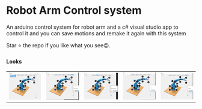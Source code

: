 # Robot Arm Control system 
An arduino control system for robot arm and a c# visual studio app to control it and you can save motions and remake it again with this system 

Star ⭐ the repo if you like what you see😉.

#### Looks

<table>
  <tr>
      <td><img src="./Screens/img1.jpg" alt="Image 1"></td>
      <td><img src="./Screens/img2.jpg" alt="Image 2"></td>
      <td><img src="./Screens/img3.jpg" alt="Image 3"></td>
      <td><img src="./Screens/img4.jpg" alt="Image 4"></td>
      <td><img src="./Screens/img5.jpg" alt="Image 5"></td>
  </tr>
</table>
